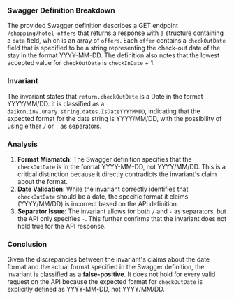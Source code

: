 ### Swagger Definition Breakdown
The provided Swagger definition describes a GET endpoint `/shopping/hotel-offers` that returns a response with a structure containing a `data` field, which is an array of `offers`. Each `offer` contains a `checkOutDate` field that is specified to be a string representing the check-out date of the stay in the format YYYY-MM-DD. The definition also notes that the lowest accepted value for `checkOutDate` is `checkInDate` + 1.

### Invariant
The invariant states that `return.checkOutDate` is a Date in the format YYYY/MM/DD. It is classified as a `daikon.inv.unary.string.dates.IsDateYYYYMMDD`, indicating that the expected format for the date string is YYYY/MM/DD, with the possibility of using either `/` or `-` as separators.

### Analysis
1. **Format Mismatch**: The Swagger definition specifies that the `checkOutDate` is in the format YYYY-MM-DD, not YYYY/MM/DD. This is a critical distinction because it directly contradicts the invariant's claim about the format.
2. **Date Validation**: While the invariant correctly identifies that `checkOutDate` should be a date, the specific format it claims (YYYY/MM/DD) is incorrect based on the API definition.
3. **Separator Issue**: The invariant allows for both `/` and `-` as separators, but the API only specifies `-`. This further confirms that the invariant does not hold true for the API response.

### Conclusion
Given the discrepancies between the invariant's claims about the date format and the actual format specified in the Swagger definition, the invariant is classified as a **false-positive**. It does not hold for every valid request on the API because the expected format for `checkOutDate` is explicitly defined as YYYY-MM-DD, not YYYY/MM/DD.
